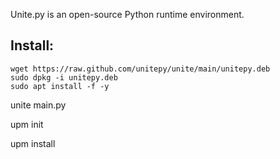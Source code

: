 Unite.py is an open-source Python runtime environment.

## Install:
```console
wget https://raw.github.com/unitepy/unite/main/unitepy.deb
sudo dpkg -i unitepy.deb
sudo apt install -f -y
```

unite main.py

upm init

upm install <package>
